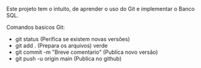 Este projeto tem o intuito, de aprender o uso do Git e implementar o Banco SQL.

Comandos basicos Git:
- git status (Perifica se existem novas versões)
- git add . (Prepara os arquivos) verde
- git commit -m "Breve comentario" (Publica novo versão) 
- git push -u origin main (Publica no github)
